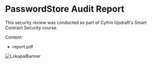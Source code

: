 # PasswordStore Audit Report

This security review was conducted as part of Cyfrin Updraft's Smart Contract Security course. 

Content:
- report.pdf

![LokapalBanner](https://github.com/user-attachments/assets/14bc28f5-6c30-490c-8159-08acac29390b)
